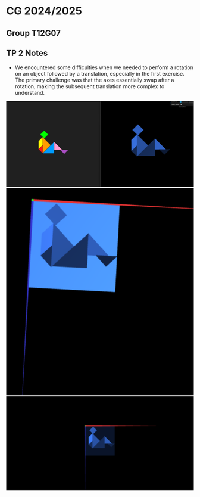 # CG 2024/2025

## Group T12G07

## TP 2 Notes


- We encountered some difficulties when we needed to perform a rotation on an object followed by a translation, especially in the first exercise. The primary challenge was that the axes essentially swap after a rotation, making the subsequent translation more complex to understand.

![Screenshot 1](screenshots/cg-t12g07-tp2-1.png)
![Screenshot 2](screenshots/cg-t12g07-tp2-2.png)
![Screenshot 3](screenshots/cg-t12g07-tp2-3.png)
